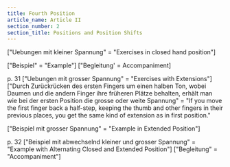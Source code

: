 ```yaml
---
title: Fourth Position
article_name: Article II
section_number: 2
section_title: Positions and Position Shifts
---
```


["Uebungen mit kleiner Spannung" = "Exercises in closed hand position"]

["Beispiel" = "Example"]
["Begleitung' = Accompaniment]


p. 31
["Uebungen mit grosser Spannung" = "Exercises with Extensions"]
["Durch Zurückrücken des ersten Fingers um einen halben Ton, wobei Daumen und die andern Finger ihre früheren Plätze behalten, erhält man wie bei der ersten Position die grosse oder weite Spannung" = "If you move the first finger back a half-step, keeping the thumb and other fingers in their previous places, you get the same kind of extension as in first position."
 
["Beispiel mit grosser Spannung" = "Example in Extended Position"]
 

p. 32
["Beispiel mit abwechselnd kleiner und grosser Spannung" = "Example with Alternating Closed and Extended Position"]
["Begleitung" = "Accompaniment"]
